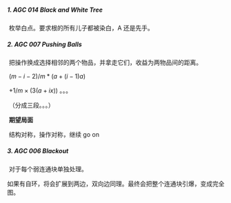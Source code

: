 ##### 1. AGC 014 Black and White Tree

​	枚举白点。要求根的所有儿子都被染白，A 还是先手。

##### 2. AGC 007 Pushing Balls

​	把操作换成选择相邻的两个物品，并拿走它们，收益为两物品间的距离。

​	$(m - i - 2) / m * (a + (i - 1)a)$

​	$+ 1 / m × (3(a + ix))$ 。。。

​	（分成三段。。。）

​	**期望局面**

​	结构对称，操作对称，继续 go on

##### 3. AGC 006 Blackout

​	对于每个弱连通块单独处理。

​	如果有自环，将会扩展到两边，双向边同理。最终会把整个连通块引爆，变成完全图。

​	